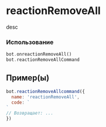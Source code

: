 # reactionRemoveAll
desc
### Использование
```php
bot.onreactionRemoveAll()
bot.reactionRemoveAllCommand
```
## Пример(ы)

```javascript
bot.reactionRemoveAllcommand({
  name: 'reactionRemoveAll',
  code: `
`
// Возвращает: ...
})
```